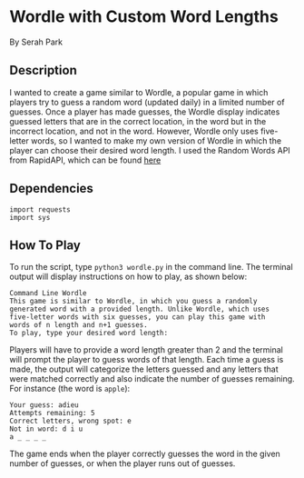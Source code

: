 # Wordle with Custom Word Lengths
By Serah Park

## Description
I wanted to create a game similar to Wordle, a popular game in which players try to guess a random word (updated daily) in a limited number of guesses. Once a player has made guesses, the Wordle display indicates guessed letters that are in the correct location, in the word but in the incorrect location, and not in the word. However, Wordle only uses five-letter words, so I wanted to make my own version of Wordle in which the player can choose their desired word length. I used the Random Words API from RapidAPI, which can be found [here](https://rapidapi.com/sheharyar566/api/random-words5)

## Dependencies
```
import requests
import sys
```

## How To Play
To run the script, type ```python3 wordle.py``` in the command line. The terminal output will display instructions on how to play, as shown below:
```
Command Line Wordle
This game is similar to Wordle, in which you guess a randomly 
generated word with a provided length. Unlike Wordle, which uses 
five-letter words with six guesses, you can play this game with 
words of n length and n+1 guesses.
To play, type your desired word length:
```
Players will have to provide a word length greater than 2 and the terminal will prompt the player to guess words of that length. Each time a guess is made, the output will categorize the letters guessed and any letters that were matched correctly and also indicate the number of guesses remaining. For instance (the word is `apple`):
```
Your guess: adieu
Attempts remaining: 5
Correct letters, wrong spot: e
Not in word: d i u
a _ _ _ _
```
The game ends when the player correctly guesses the word in the given number of guesses, or when the player runs out of guesses.
